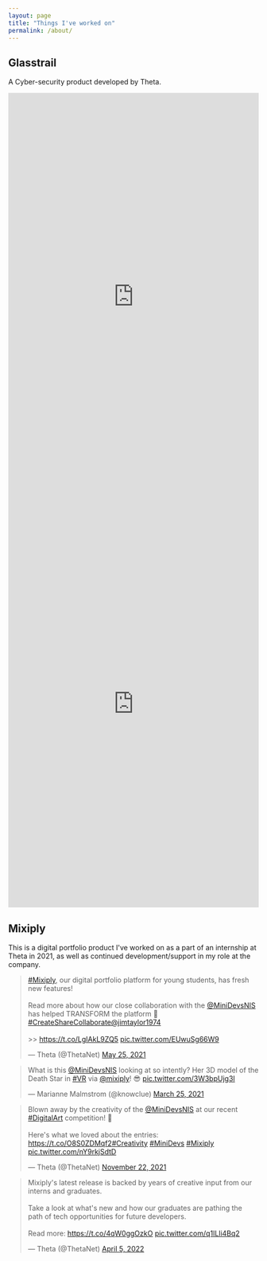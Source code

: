 ```yaml
---
layout: page
title: "Things I've worked on"
permalink: /about/
---
```


## Glasstrail

A Cyber-security product developed by Theta.

<iframe src="https://www.linkedin.com/embed/feed/update/urn:li:activity:6877343699794300928" height="818" width="504" frameborder="0" allowfullscreen=""></iframe>

<iframe src="https://www.linkedin.com/embed/feed/update/urn:li:activity:6947323113516740608" height="818" width="504" frameborder="0" allowfullscreen=""></iframe>

<br />

## Mixiply

This is a digital portfolio product I've worked on as a part of an internship at Theta in 2021, as well as continued development/support in my role at the company. 

<blockquote class="twitter-tweet"><p lang="en" dir="ltr"><a href="https://twitter.com/hashtag/Mixiply?src=hash&amp;ref_src=twsrc%5Etfw">#Mixiply</a>, our digital portfolio platform for young students, has fresh new features!<br><br>Read more about how our close collaboration with the <a href="https://twitter.com/MiniDevsNIS?ref_src=twsrc%5Etfw">@MiniDevsNIS</a> has helped TRANSFORM the platform 🤩<a href="https://twitter.com/hashtag/CreateShareCollaborate?src=hash&amp;ref_src=twsrc%5Etfw">#CreateShareCollaborate</a><a href="https://twitter.com/jimtaylor1974?ref_src=twsrc%5Etfw">@jimtaylor1974</a> <br><br>&gt;&gt; <a href="https://t.co/LgIAkL9ZQ5">https://t.co/LgIAkL9ZQ5</a> <a href="https://t.co/EUwuSg66W9">pic.twitter.com/EUwuSg66W9</a></p>&mdash; Theta (@ThetaNet) <a href="https://twitter.com/ThetaNet/status/1397034764863897600?ref_src=twsrc%5Etfw">May 25, 2021</a></blockquote> <script async src="https://platform.twitter.com/widgets.js" charset="utf-8"></script>

<blockquote class="twitter-tweet"><p lang="en" dir="ltr">What is this <a href="https://twitter.com/MiniDevsNIS?ref_src=twsrc%5Etfw">@MiniDevsNIS</a> looking at so intently? Her 3D model of the Death Star in <a href="https://twitter.com/hashtag/VR?src=hash&amp;ref_src=twsrc%5Etfw">#VR</a> via <a href="https://twitter.com/mixiply?ref_src=twsrc%5Etfw">@mixiply</a>! 😎 <a href="https://t.co/3W3bpUjg3I">pic.twitter.com/3W3bpUjg3I</a></p>&mdash; Marianne Malmstrom (@knowclue) <a href="https://twitter.com/knowclue/status/1374928299135148033?ref_src=twsrc%5Etfw">March 25, 2021</a></blockquote> <script async src="https://platform.twitter.com/widgets.js" charset="utf-8"></script>

<blockquote class="twitter-tweet"><p lang="en" dir="ltr">Blown away by the creativity of the <a href="https://twitter.com/MiniDevsNIS?ref_src=twsrc%5Etfw">@MiniDevsNIS</a> at our recent <a href="https://twitter.com/hashtag/DigitalArt?src=hash&amp;ref_src=twsrc%5Etfw">#DigitalArt</a> competition! 🤩<br><br>Here&#39;s what we loved about the entries: <a href="https://t.co/O8S0ZDMqf2">https://t.co/O8S0ZDMqf2</a><a href="https://twitter.com/hashtag/Creativity?src=hash&amp;ref_src=twsrc%5Etfw">#Creativity</a> <a href="https://twitter.com/hashtag/MiniDevs?src=hash&amp;ref_src=twsrc%5Etfw">#MiniDevs</a> <a href="https://twitter.com/hashtag/Mixiply?src=hash&amp;ref_src=twsrc%5Etfw">#Mixiply</a> <a href="https://t.co/nY9rkjSdtD">pic.twitter.com/nY9rkjSdtD</a></p>&mdash; Theta (@ThetaNet) <a href="https://twitter.com/ThetaNet/status/1462579131221114880?ref_src=twsrc%5Etfw">November 22, 2021</a></blockquote> <script async src="https://platform.twitter.com/widgets.js" charset="utf-8"></script>

<blockquote class="twitter-tweet"><p lang="en" dir="ltr">Mixiply&#39;s latest release is backed by years of creative input from our interns and graduates.<br><br>Take a look at what&#39;s new and how our graduates are pathing the path of tech opportunities for future developers.<br><br>Read more: <a href="https://t.co/4qW0ggOzkO">https://t.co/4qW0ggOzkO</a> <a href="https://t.co/q1ILli4Bq2">pic.twitter.com/q1ILli4Bq2</a></p>&mdash; Theta (@ThetaNet) <a href="https://twitter.com/ThetaNet/status/1511164311749623808?ref_src=twsrc%5Etfw">April 5, 2022</a></blockquote> <script async src="https://platform.twitter.com/widgets.js" charset="utf-8"></script>